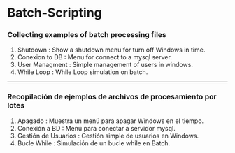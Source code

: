 # Batch-Scripting
### Collecting examples of batch processing files
1. Shutdown : Show a shutdown menu for turn off Windows in time.
2. Conexion to DB : Menu for connect to a mysql server.
3. User Managment : Simple management of users in windows.
4. While Loop : While Loop simulation on batch.
---------------------
### Recopilación de ejemplos de archivos de procesamiento por lotes
1. Apagado : Muestra un menú para apagar Windows en el tiempo.
2. Conexión a BD : Menú para conectar a servidor mysql.
3. Gestión de Usuarios : Gestión simple de usuarios en Windows.
4. Bucle While : Simulación de un bucle while en Batch.
